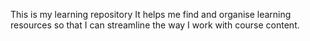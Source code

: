 This is my learning repository 
It helps me find and organise learning resources so that I can streamline the way I work with course content.
